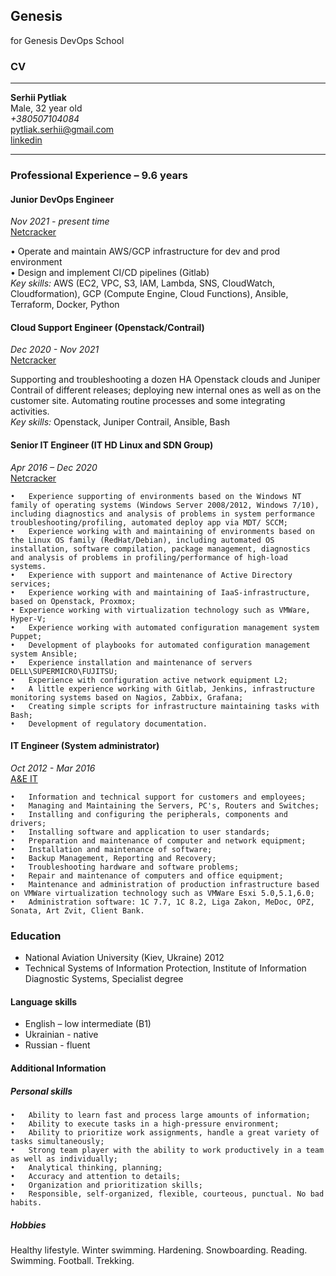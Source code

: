 ## Genesis
for Genesis DevOps School 

### CV
____________
**Serhii Pytliak**  
Male, 32 year old  
*+380507104084*  
pytliak.serhii@gmail.com  
[linkedin](https://www.linkedin.com/in/pytliakserhii/)  
____________
 ### Professional Experience – 9.6 years 
 #### Junior DevOps Engineer
  *Nov 2021  - present time*  
  [Netcracker](https://www.netcracker.com/)  

• Operate and maintain AWS/GCP infrastructure for dev and prod environment  
• Design and implement CI/CD pipelines (Gitlab)  
*Key skills:*  AWS (EC2, VPC, S3, IAM, Lambda, SNS, CloudWatch, Cloudformation), GCP (Compute Engine, Cloud Functions), Ansible, Terraform, Docker, Python  

 #### Cloud Support Engineer (Openstack/Contrail)
  *Dec 2020  - Nov 2021*  
  [Netcracker](https://www.netcracker.com/)  

Supporting and troubleshooting a dozen HA Openstack clouds and Juniper Contrail of different releases; deploying new internal ones as well as on the customer site. Automating routine processes and some integrating activities.  
*Key skills:* Openstack, Juniper Contrail, Ansible, Bash  

 #### Senior IT Engineer (IT HD Linux and SDN Group)
  *Apr 2016 – Dec 2020*  
  [Netcracker](https://www.netcracker.com/)  

```
•	Experience supporting of environments based on the Windows NT family of operating systems (Windows Server 2008/2012, Windows 7/10), including diagnostics and analysis of problems in system performance troubleshooting/profiling, automated deploy app via MDT/ SCCM;
•	Experience working with and maintaining of environments based on the Linux OS family (RedHat/Debian), including automated OS installation, software compilation, package management, diagnostics and analysis of problems in profiling/performance of high-load systems.
•	Experience with support and maintenance of Active Directory services;
•	Experience working with and maintaining of IaaS-infrastructure, based on Openstack, Proxmox;
• Experience working with virtualization technology such as VMWare, Hyper-V;
•	Experience working with automated configuration management system Puppet;
•	Development of playbooks for automated configuration management system Ansible;
•	Experience installation and maintenance of servers DELL\SUPERMICRO\FUJITSU;
•	Experience with configuration active network equipment L2;
•	A little experience working with Gitlab, Jenkins, infrastructure monitoring systems based on Nagios, Zabbix, Grafana;
•	Creating simple scripts for infrastructure maintaining tasks with Bash;
•	Development of regulatory documentation.
```

 #### IT Engineer (System administrator)
  *Oct 2012 - Mar 2016*  
  [A&E IT](http://www.ae.ua)  

```
•	Information and technical support for customers and employees;
•	Managing and Maintaining the Servers, PC's, Routers and Switches;
•	Installing and configuring the peripherals, components and drivers;
•	Installing software and application to user standards;
•	Preparation and maintenance of computer and network equipment;
•	Installation and maintenance of software;
•	Backup Management, Reporting and Recovery;
•	Troubleshooting hardware and software problems;
•	Repair and maintenance of computers and office equipment;
•	Maintenance and administration of production infrastructure based on VMWare virtualization technology such as VMWare Esxi 5.0,5.1,6.0;
•	Administration software: 1С 7.7, 1С 8.2, Liga Zakon, MeDoc, OPZ, Sonata, Art Zvit, Client Bank.
```

 ###  Education  
* National Aviation University (Kiev, Ukraine)
2012 
* Technical Systems of Information Protection, Institute of Information Diagnostic Systems, Specialist degree

 ####  Language skills
* English – low intermediate (B1)
* Ukrainian - native
* Russian - fluent 

 ####  Additional Information
 ##### Personal skills
```
•	Ability to learn fast and process large amounts of information;
•	Ability to execute tasks in a high-pressure environment; 
•	Ability to prioritize work assignments, handle a great variety of tasks simultaneously;
•	Strong team player with the ability to work productively in a team as well as individually; 
•	Analytical thinking, planning;
•	Accuracy and attention to details;  
•	Organization and prioritization skills; 
•	Responsible, self-organized, flexible, courteous, punctual. No bad habits. 
```
##### Hobbies
Healthy lifestyle. Winter swimming. Hardening. Snowboarding. Reading. Swimming. Football. Trekking.
